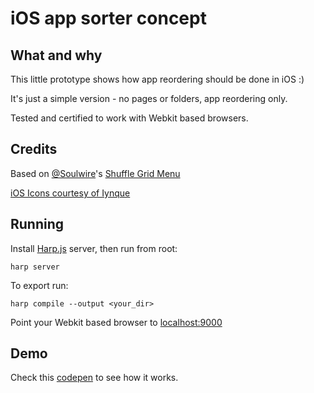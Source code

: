 # iOS app sorter concept

## What and why

This little prototype shows how app reordering should be done in iOS :)   

It's just a simple version - no pages or folders, app reordering only.

Tested and certified to work with Webkit based browsers.

## Credits

Based on [@Soulwire](http://twitter.com/soulwire)'s [Shuffle Grid Menu](http://blog.soulwire.co.uk/code/open-source/as3-drag-drop-shuffle-grid-menu)

[iOS Icons courtesy of Iynque](http://iynque.deviantart.com/art/iOS-7-Icons-Updated-378969049)

## Running


Install [Harp.js](http://harpjs.com/) server, then run from root:

	harp server
	
To export run:

	harp compile --output <your_dir>
	
	
Point your Webkit based browser to [localhost:9000](http://localhost:9000)


## Demo

Check this [codepen](http://codepen.io/og2t/full/AqlLn) to see how it works.